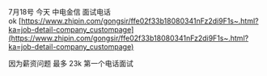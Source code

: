 7月18号
今天 中电金信 面试电话ok [https://www.zhipin.com/gongsir/ffe02f33b18080341nFz2di9F1s~.html?ka=job-detail-company_custompage](https://www.zhipin.com/gongsir/ffe02f33b18080341nFz2di9F1s~.html?ka=job-detail-company_custompage)

因为薪资问题 最多 23k 第一个电话面试
